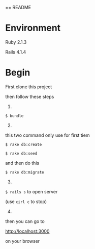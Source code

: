 == README

Environment
============
Ruby 2.1.3

Rails 4.1.4



Begin
============
First clone this project 

then follow these steps

1.

`$ bundle`


2.

this two command only use for first tiem

`$ rake db:create`

`$ rake db:seed`

and then do this

`$ rake db:migrate`

3.

`$ rails s` to open server

(use `cirl c` to stop)

4.

then you can go to 

[http://localhost:3000](http://localhost:3000)

on your browser







<!--This README would normally document whatever steps are necessary to get the-->
<!--application up and running.-->

<!--Things you may want to cover:-->

<!--* Ruby version-->

<!--* System dependencies-->

<!--* Configuration-->

<!--* Database creation-->

<!--* Database initialization-->

<!--* How to run the test suite-->

<!--* Services (job queues, cache servers, search engines, etc.)-->

<!--* Deployment instructions-->

<!--* ...-->


<!--Please feel free to use a different markup language if you do not plan to run-->
<!--<tt>rake doc:app</tt>.-->
